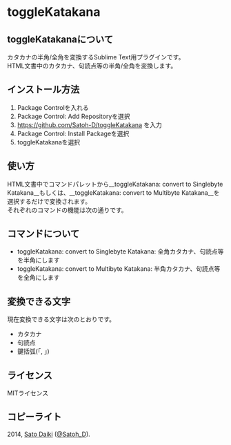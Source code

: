 toggleKatakana
==============

## toggleKatakanaについて

カタカナの半角/全角を変換するSublime Text用プラグインです。  
HTML文書中のカタカナ、句読点等の半角/全角を変換します。  

## インストール方法

1. Package Controlを入れる
2. Package Control: Add Repositoryを選択
3. https://github.com/Satoh-D/toggleKatakana を入力
4. Package Control: Install Packageを選択
5. toggleKatakanaを選択

## 使い方

HTML文書中でコマンドパレットから__toggleKatakana: convert to Singlebyte Katakana__もしくは、__toggleKatakana: convert to Multibyte Katakana__を選択するだけで変換されます。  
それぞれのコマンドの機能は次の通りです。

## コマンドについて

- toggleKatakana: convert to Singlebyte Katakana: 全角カタカナ、句読点等を半角にします
- toggleKatakana: convert to Multibyte Katakana: 半角カタカナ、句読点等を全角にします

## 変換できる文字

現在変換できる文字は次のとおりです。

- カタカナ
- 句読点
- 鍵括弧(「, 」)

## ライセンス

MITライセンス

## コピーライト

2014, [Sato Daiki](http://orememo-v2.tumblr.com) ([@Satoh_D](http://twitter.com/Satoh_D)).
